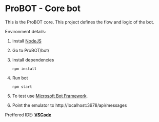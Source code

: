# ProBOT - Core bot

This is the ProBOT core. This project defines the flow and logic of the bot.

Environment details:

1. Install [NodeJS](https://nodejs.org/en/download/)
2. Go to ProBOT/bot/
3. Install dependencies

    ``` npm install ```

4. Run bot

    ``` npm start ```

5. To test use [Microsoft Bot Framework](https://github.com/Microsoft/BotFramework-Emulator/releases/tag/v3.5.31).
6. Point the emulator to http://localhost:3978/api/messages

Preffered IDE: [**VSCode**](https://code.visualstudio.com/)

    